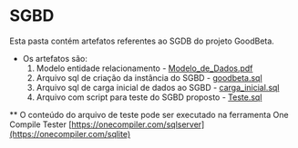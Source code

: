 # SGBD
Esta pasta contém artefatos referentes ao SGDB do projeto GoodBeta. 

* Os artefatos são:
  1. Modelo entidade relacionamento - [Modelo_de_Dados.pdf](Modelo_de_Dados.pdf)
  2. Arquivo sql de criação da instância do SGBD - [goodbeta.sql](goodbeta.sql)
  3. Arquivo sql de carga inicial de dados ao SGBD - [carga_inicial.sql](carga_inicial.sql)
  4. Arquivo com script para teste do SGBD proposto - [Teste.sql](Teste.sql) 

** O conteúdo do arquivo de teste pode ser executado na ferramenta One Compile Tester
  [https://onecompiler.com/sqlserver](https://onecompiler.com/sqlite)
